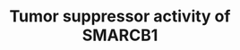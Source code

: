 ---
annotations:
- id: DOID:4451
  parent: disease of cellular proliferation
  type: Disease Ontology
  value: renal carcinoma
- id: PW:0001017
  parent: disease pathway
  type: Pathway Ontology
  value: renal cell carcinoma pathway
- id: PW:0001406
  parent: regulatory pathway
  type: Pathway Ontology
  value: SWI/SNF family mediated chromatin remodeling pathway
- id: PW:0000605
  parent: disease pathway
  type: Pathway Ontology
  value: cancer pathway
authors:
- Khanspers
- Fehrhart
- AgustinGV
- Egonw
description: SMARCB1 is a core subunit proteins of the SWI/SNF chromatin remodeling
  complex, which interact with transcription factors at promoters and enhancers to
  modulate gene expression. Renal medullary carcinomas have been found to be deficient
  in SMARCB1 (BAF47) due to mutations. This pathway represents a summary of target
  genes and pathways implicated in the tumor suppression activity of SMARCB1.   This
  pathway is modeled after figure 2 of "Oncogenic roles of SMARCB1/INI1 and its deficient
  tumors" by Kohashi and Oda, https://www.ncbi.nlm.nih.gov/pubmed/28109176. Inactivating
  mutation of SMARCB1 in renal medullary carcinoma is indicated.  Proteins on this
  pathway have targeted assays available via the [https://assays.cancer.gov/available_assays?wp_id=WP4204
  CPTAC Assay Portal]
last-edited: 2019-12-04
organisms:
- Homo sapiens
redirect_from:
- /index.php/Pathway:WP4204
- /instance/WP4204
- /instance/WP4204_rr123410
revision: r123410
schema-jsonld:
- '@context': https://schema.org/
  '@id': https://wikipathways.github.io/pathways/WP4204.html
  '@type': Dataset
  creator:
    '@type': Organization
    name: WikiPathways
  description: SMARCB1 is a core subunit proteins of the SWI/SNF chromatin remodeling
    complex, which interact with transcription factors at promoters and enhancers
    to modulate gene expression. Renal medullary carcinomas have been found to be
    deficient in SMARCB1 (BAF47) due to mutations. This pathway represents a summary
    of target genes and pathways implicated in the tumor suppression activity of SMARCB1.   This
    pathway is modeled after figure 2 of "Oncogenic roles of SMARCB1/INI1 and its
    deficient tumors" by Kohashi and Oda, https://www.ncbi.nlm.nih.gov/pubmed/28109176.
    Inactivating mutation of SMARCB1 in renal medullary carcinoma is indicated.  Proteins
    on this pathway have targeted assays available via the [https://assays.cancer.gov/available_assays?wp_id=WP4204
    CPTAC Assay Portal]
  keywords:
  - ACTL6A
  - ACTL6B
  - ARID1A
  - ARID1B
  - CDK4
  - CDK6
  - CDKN2A
  - DPF1
  - DPF2
  - DPF3
  - EED
  - EZH2
  - GLI1
  - GLI2
  - GLI3
  - GLI4
  - H3F3A
  - H3F3B
  - PTCH1
  - RB1
  - RBBP4
  - SMARCA4
  - SMARCB1
  - SMARCC1
  - SMARCC2
  - SMARCD1
  - SMARCD2
  - SMARCD3
  - SMARCE1
  - SMO
  - SUZ12
  license: CC0
  name: Tumor suppressor activity of SMARCB1
seo: CreativeWork
title: Tumor suppressor activity of SMARCB1
wpid: WP4204
---